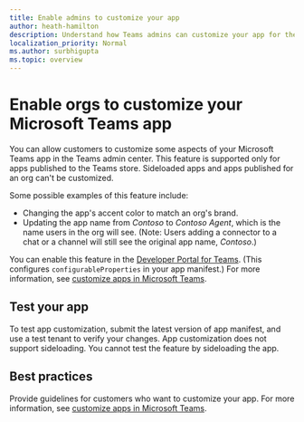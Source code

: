 ```yaml
---
title: Enable admins to customize your app
author: heath-hamilton
description: Understand how Teams admins can customize your app for their org.
localization_priority: Normal
ms.author: surbhigupta
ms.topic: overview
---
```

# Enable orgs to customize your Microsoft Teams app

You can allow customers to customize some aspects of your Microsoft Teams app in the Teams admin center. This feature is supported only for apps published to the Teams store. Sideloaded apps and apps published for an org can't be customized.

Some possible examples of this feature include:

* Changing the app's accent color to match an org's brand.
* Updating the app name from *Contoso* to *Contoso Agent*, which is the name users in the org will see. (Note: Users adding a connector to a chat or a channel will still see the original app name, *Contoso*.)

You can enable this feature in the [Developer Portal for Teams](https://dev.teams.microsoft.com/home). (This configures `configurableProperties` in your app manifest.) For more information, see [customize apps in Microsoft Teams](/MicrosoftTeams/customize-apps).

## Test your app

To test app customization, submit the latest version of app manifest, and use a test tenant to verify your changes. App customization does not support sideloading. You cannot test the feature by sideloading the app. 


## Best practices

Provide guidelines for customers who want to customize your app. For more information, see [customize apps in Microsoft Teams](/MicrosoftTeams/customize-apps).
